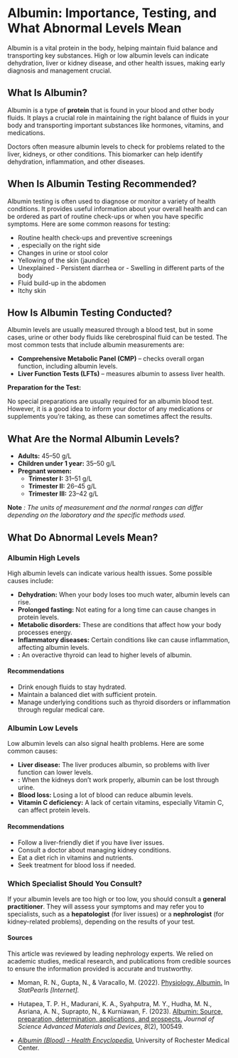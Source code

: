 # Albumin: Importance, Testing, and What Abnormal Levels Mean

Albumin is a vital protein in the body, helping maintain fluid balance and transporting key substances. High or low albumin levels can indicate dehydration, liver or kidney disease, and other health issues, making early diagnosis and management crucial.

## What Is Albumin?

Albumin is a type of **protein** that is found in your blood and other body fluids. It plays a crucial role in maintaining the right balance of fluids in your body and transporting important substances like hormones, vitamins, and medications.

Doctors often measure albumin levels to check for problems related to the liver, kidneys, or other conditions. This biomarker can help identify dehydration, inflammation, and other diseases.

## When Is Albumin Testing Recommended?

Albumin testing is often used to diagnose or monitor a variety of health conditions. It provides useful information about your overall health and can be ordered as part of routine check-ups or when you have specific symptoms. Here are some common reasons for testing:

- Routine health check-ups and preventive screenings
- , especially on the right side
- Changes in urine or stool color
- Yellowing of the skin (jaundice)
- Unexplained - Persistent diarrhea or - Swelling in different parts of the body
- Fluid build-up in the abdomen
- Itchy skin

## How Is Albumin Testing Conducted?

Albumin levels are usually measured through a blood test, but in some cases, urine or other body fluids like cerebrospinal fluid can be tested. The most common tests that include albumin measurements are:

- **Comprehensive Metabolic Panel (CMP)** – checks overall organ function, including albumin levels.
- **Liver Function Tests (LFTs)** – measures albumin to assess liver health.

**Preparation for the Test:**

No special preparations are usually required for an albumin blood test. However, it is a good idea to inform your doctor of any medications or supplements you’re taking, as these can sometimes affect the results.

## What Are the Normal Albumin Levels?

- **Adults:** 45–50 g/L
- **Children under 1 year:** 35–50 g/L
- **Pregnant women:**
  - **Trimester I:** 31–51 g/L
  - **Trimester II:** 26–45 g/L
  - **Trimester III:** 23–42 g/L

**Note** _: The units of measurement and the normal ranges can differ depending on the laboratory and the specific methods used._

## What Do Abnormal Levels Mean?

### Albumin High Levels

High albumin levels can indicate various health issues. Some possible causes include:

- **Dehydration:** When your body loses too much water, albumin levels can rise.
- **Prolonged fasting:** Not eating for a long time can cause changes in protein levels.
- **Metabolic disorders:** These are conditions that affect how your body processes energy.
- **Inflammatory diseases:** Certain conditions like  can cause inflammation, affecting albumin levels.
-  **:** An overactive thyroid can lead to higher levels of albumin.

#### Recommendations

- Drink enough fluids to stay hydrated.
- Maintain a balanced diet with sufficient protein.
- Manage underlying conditions such as thyroid disorders or inflammation through regular medical care.

### Albumin Low Levels

Low albumin levels can also signal health problems. Here are some common causes:

- **Liver disease:** The liver produces albumin, so problems with liver function can lower levels.
-  **:** When the kidneys don’t work properly, albumin can be lost through urine.
- **Blood loss:** Losing a lot of blood can reduce albumin levels.
- **Vitamin C deficiency:** A lack of certain vitamins, especially Vitamin C, can affect protein levels.

#### Recommendations

- Follow a liver-friendly diet if you have liver issues.
- Consult a doctor about managing kidney conditions.
- Eat a diet rich in vitamins and nutrients.
- Seek treatment for blood loss if needed.

### Which Specialist Should You Consult?

If your albumin levels are too high or too low, you should consult a **general practitioner**. They will assess your symptoms and may refer you to specialists, such as a **hepatologist** (for liver issues) or a **nephrologist** (for kidney-related problems), depending on the results of your test.

#### Sources

This article was reviewed by leading nephrology experts. We relied on academic studies, medical research, and publications from credible sources to ensure the information provided is accurate and trustworthy.

- Moman, R. N., Gupta, N., & Varacallo, M. (2022). [Physiology, Albumin.](https://www.ncbi.nlm.nih.gov/books/NBK459198/) In _StatPearls \[Internet\]._
- Hutapea, T. P. H., Madurani, K. A., Syahputra, M. Y., Hudha, M. N., Asriana, A. N., Suprapto, N., & Kurniawan, F. (2023). [Albumin: Source, preparation, determination, applications, and prospects.](https://doi.org/10.1016/j.jsamd.2023.100549) _Journal of Science Advanced Materials and Devices_, _8_(2), 100549.

- _[Albumin (Blood) - Health Encyclopedia.](https://www.urmc.rochester.edu/encyclopedia/content.aspx?contenttypeid=167&contentid=albumin_blood)_ University of Rochester Medical Center.
